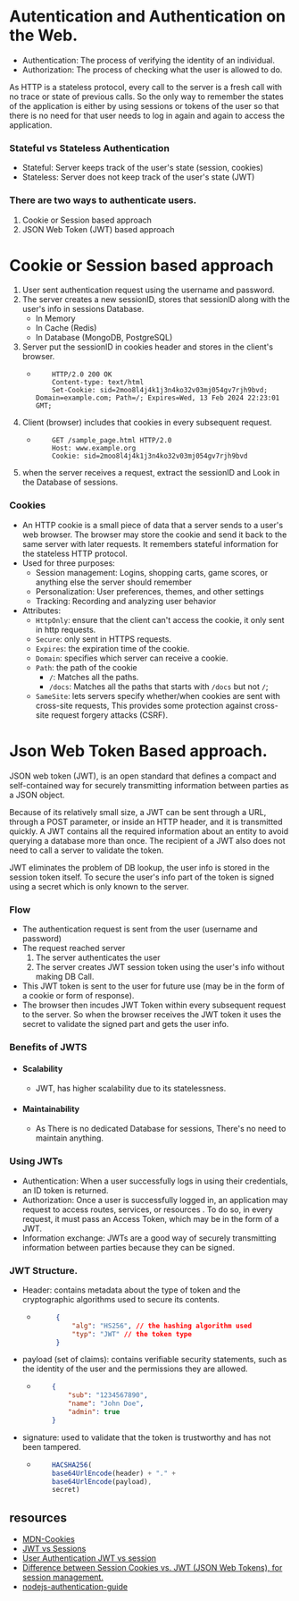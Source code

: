 # Autentication and Authentication on the Web.

- Authentication: The process of verifying the identity of an individual.
- Authorization: The process of checking what the user is allowed to do.

As HTTP is a stateless protocol, every call to the server is a fresh call with no trace or state of previous calls.
So the only way to remember the states of the application is either by using sessions or tokens of the user so that there is no need for that user needs to log in again and again to access the application.

### Stateful vs Stateless Authentication
- Stateful: Server keeps track of the user's state (session, cookies)
- Stateless: Server does not keep track of the user's state (JWT)

### There are two ways to authenticate users.
1. Cookie or Session based approach
2. JSON Web Token (JWT) based approach

# Cookie or Session based approach
1. User sent authentication request using the username and password.
2. The server creates a new sessionID, stores that sessionID along with the user's info in sessions Database.
    - In Memory
    - In Cache (Redis)
    - In Database (MongoDB, PostgreSQL)
3. Server put the sessionID in cookies header and stores in the client's browser.
    -   ```http
            HTTP/2.0 200 OK
            Content-type: text/html
            Set-Cookie: sid=2moo8l4j4k1j3n4ko32v03mj054gv7rjh9bvd; Domain=example.com; Path=/; Expires=Wed, 13 Feb 2024 22:23:01 GMT;
        ```
4. Client (browser) includes that cookies in every subsequent request. 
    -   ```http
            GET /sample_page.html HTTP/2.0
            Host: www.example.org
            Cookie: sid=2moo8l4j4k1j3n4ko32v03mj054gv7rjh9bvd
        ```
5. when the server receives a request, extract the sessionID and Look in the Database of sessions.

### Cookies
- An HTTP cookie is a small piece of data that a server sends to a user's web browser. The browser may store the cookie and send it back to the same server with later requests. It remembers stateful information for the stateless HTTP protocol.
- Used for three purposes:
    - Session management: Logins, shopping carts, game scores, or anything else the server should remember
    - Personalization: User preferences, themes, and other settings
    - Tracking: Recording and analyzing user behavior
- Attributes:
    - `HttpOnly`: ensure that the client can't access the cookie, it only sent in http requests.
    - `Secure`: only sent in HTTPS requests.
    - `Expires`: the expiration time of the cookie.
    - `Domain`:  specifies which server can receive a cookie.
    - `Path`: the path of the cookie
        - `/`: Matches all the paths.
        - `/docs`: Matches all the paths that starts with `/docs` but not `/`;
    - `SameSite`: lets servers specify whether/when cookies are sent with cross-site requests, This provides some protection against cross-site request forgery attacks (CSRF).

# Json Web Token Based approach.

JSON web token (JWT), is an open standard that defines a compact and self-contained way for securely transmitting information between parties as a JSON object.

Because of its relatively small size, a JWT can be sent through a URL, through a POST parameter, or inside an HTTP header, and it is transmitted quickly. A JWT contains all the required information about an entity to avoid querying a database more than once. The recipient of a JWT also does not need to call a server to validate the token.

JWT eliminates the problem of DB lookup, the user info is stored in the session token itself. To secure the user's info part of the token is signed using a secret which is only known to the server.

### Flow
- The authentication request is sent from the user (username and password)
- The request reached server
    1. The server authenticates the user
    2. The server creates JWT session token using the user's info without making DB Call.
- This JWT token is sent to the user for future use (may be in the form of a cookie or form of response).
- The browser then incudes JWT Token within every subsequent request to the server. So when the browser receives the JWT token it uses the secret to validate the signed part and gets the user info.


### Benefits of JWTS
- #### Scalability
    - JWT, has higher scalability due to its statelessness.
- #### Maintainability
    - As There is no dedicated Database for sessions, There's no need to maintain anything. 

### Using JWTs
- Authentication: When a user successfully logs in using their credentials, an ID token is returned.
- Authorization: Once a user is successfully logged in, an application may request to access routes, services, or resources . To do so, in every request, it must pass an Access Token, which may be in the form of a JWT.
- Information exchange: JWTs are a good way of securely transmitting information between parties because they can be signed.

### JWT Structure.
- Header: contains metadata about the type of token and the cryptographic algorithms used to secure its contents.
    -  ```json
            {
                "alg": "HS256", // the hashing algorithm used
                "typ": "JWT" // the token type
            }
        ``` 
- payload (set of claims): contains verifiable security statements, such as the identity of the user and the permissions they are allowed.
    -   ```json
            {
                "sub": "1234567890",
                "name": "John Doe",
                "admin": true
            }
        ```
- signature: used to validate that the token is trustworthy and has not been tampered.
    -   ```js
            HACSHA256(
            base64UrlEncode(header) + "." +
            base64UrlEncode(payload),
            secret)
        ```
## resources
- [MDN-Cookies](https://developer.mozilla.org/en-US/docs/Web/HTTP/Cookies)
- [JWT vs Sessions](https://www.loginradius.com/blog/engineering/guest-post/jwt-vs-sessions/)
- [User Authentication JWT vs session](https://blogs.halodoc.io/user-authentication-jwt-vs-session/)
- [Difference between Session Cookies vs. JWT (JSON Web Tokens), for session management.](https://medium.com/@prashantramnyc/difference-between-session-cookies-vs-jwt-json-web-tokens-for-session-management-4be67d2f066e)
- [nodejs-authentication-guide](https://www.loginradius.com/blog/engineering/guest-post/nodejs-authentication-guide/)
